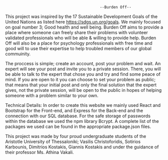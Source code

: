                                               --Burden Off--
This project was inspired by the 17 Sustainable Development Goals of the United Nations as listed here https://sdgs.un.org/goals. We mainly focused on goal number 3; Good health and well being. Burden Off aims to provide a place where someone can freely share their problems with volunteer validated professionals who will be able & willing to provide help. Burden Off will also be a place for psychology professionals with free time and good will to use their expertise to help troubled members of our global commuinity. 
                      
The proccess is simple; create an account, post your problem and wait. An expert will see your post and invite you to a private session. There, you will be able to talk to the expert that chose you and try and find some peace of mind. If you are open to it you can choose to set your problem as public; that means that your initial post and only the final solution that the expert gives, not the private session, will be open to the public in hopes of helping someone with a problem similar to your own.

Technical Details: 
In order to create this website we mainly used React and Bootstrap for the Front-end, and Express for the Back-end and the connection with our SQL database. For the safe storage of passwords within the database we used the npm library Bcrypt. A complete list of the packages we used can be found in the appropriate package.json files.


This project was made by four proud undergraduate students of the Aristotle University of Thessaloniki; Vasilis Christoforidis, Sotirios Karbounis, Dimitrios Kostakis, Giannis Kostakis and under the guidance of their professor Ms. Athina Vakali.

